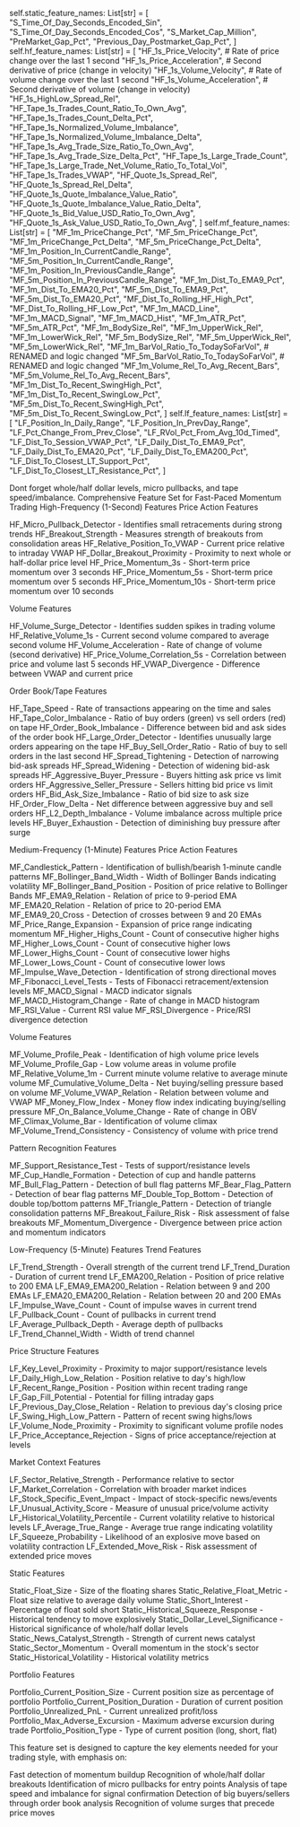 self.static_feature_names: List[str] = [
"S_Time_Of_Day_Seconds_Encoded_Sin",
"S_Time_Of_Day_Seconds_Encoded_Cos",
"S_Market_Cap_Million",
"PreMarket_Gap_Pct",
"Previous_Day_Postmarket_Gap_Pct",
]
self.hf_feature_names: List[str] = [
"HF_1s_Price_Velocity", # Rate of price change over the last 1 second
"HF_1s_Price_Acceleration", # Second derivative of price (change in velocity)
"HF_1s_Volume_Velocity", # Rate of volume change over the last 1 second
"HF_1s_Volume_Acceleration", # Second derivative of volume (change in velocity)
"HF_1s_HighLow_Spread_Rel",
"HF_Tape_1s_Trades_Count_Ratio_To_Own_Avg",
"HF_Tape_1s_Trades_Count_Delta_Pct",
"HF_Tape_1s_Normalized_Volume_Imbalance",
"HF_Tape_1s_Normalized_Volume_Imbalance_Delta",
"HF_Tape_1s_Avg_Trade_Size_Ratio_To_Own_Avg",
"HF_Tape_1s_Avg_Trade_Size_Delta_Pct",
"HF_Tape_1s_Large_Trade_Count",
"HF_Tape_1s_Large_Trade_Net_Volume_Ratio_To_Total_Vol",
"HF_Tape_1s_Trades_VWAP",
"HF_Quote_1s_Spread_Rel",
"HF_Quote_1s_Spread_Rel_Delta",
"HF_Quote_1s_Quote_Imbalance_Value_Ratio",
"HF_Quote_1s_Quote_Imbalance_Value_Ratio_Delta",
"HF_Quote_1s_Bid_Value_USD_Ratio_To_Own_Avg",
"HF_Quote_1s_Ask_Value_USD_Ratio_To_Own_Avg",
]
self.mf_feature_names: List[str] = [
"MF_1m_PriceChange_Pct", "MF_5m_PriceChange_Pct", "MF_1m_PriceChange_Pct_Delta", "MF_5m_PriceChange_Pct_Delta",
"MF_1m_Position_In_CurrentCandle_Range", "MF_5m_Position_In_CurrentCandle_Range", "MF_1m_Position_In_PreviousCandle_Range",
"MF_5m_Position_In_PreviousCandle_Range",
"MF_1m_Dist_To_EMA9_Pct", "MF_1m_Dist_To_EMA20_Pct", "MF_5m_Dist_To_EMA9_Pct", "MF_5m_Dist_To_EMA20_Pct",
"MF_Dist_To_Rolling_HF_High_Pct", "MF_Dist_To_Rolling_HF_Low_Pct",
"MF_1m_MACD_Line", "MF_1m_MACD_Signal", "MF_1m_MACD_Hist", "MF_1m_ATR_Pct", "MF_5m_ATR_Pct",
"MF_1m_BodySize_Rel", "MF_1m_UpperWick_Rel", "MF_1m_LowerWick_Rel", "MF_5m_BodySize_Rel", "MF_5m_UpperWick_Rel", "MF_5m_LowerWick_Rel",
"MF_1m_BarVol_Ratio_To_TodaySoFarVol", # RENAMED and logic changed
"MF_5m_BarVol_Ratio_To_TodaySoFarVol", # RENAMED and logic changed
"MF_1m_Volume_Rel_To_Avg_Recent_Bars", "MF_5m_Volume_Rel_To_Avg_Recent_Bars",
"MF_1m_Dist_To_Recent_SwingHigh_Pct", "MF_1m_Dist_To_Recent_SwingLow_Pct", "MF_5m_Dist_To_Recent_SwingHigh_Pct",
"MF_5m_Dist_To_Recent_SwingLow_Pct",
]
self.lf_feature_names: List[str] = [
"LF_Position_In_Daily_Range", "LF_Position_In_PrevDay_Range", "LF_Pct_Change_From_Prev_Close",
"LF_RVol_Pct_From_Avg_10d_Timed", "LF_Dist_To_Session_VWAP_Pct",
"LF_Daily_Dist_To_EMA9_Pct", "LF_Daily_Dist_To_EMA20_Pct", "LF_Daily_Dist_To_EMA200_Pct",
"LF_Dist_To_Closest_LT_Support_Pct", "LF_Dist_To_Closest_LT_Resistance_Pct",
]

Dont forget whole/half dollar levels, micro pullbacks, and tape speed/imbalance.
Comprehensive Feature Set for Fast-Paced Momentum Trading
High-Frequency (1-Second) Features
Price Action Features

HF_Micro_Pullback_Detector - Identifies small retracements during strong trends
HF_Breakout_Strength - Measures strength of breakouts from consolidation areas
HF_Relative_Position_To_VWAP - Current price relative to intraday VWAP
HF_Dollar_Breakout_Proximity - Proximity to next whole or half-dollar price level
HF_Price_Momentum_3s - Short-term price momentum over 3 seconds
HF_Price_Momentum_5s - Short-term price momentum over 5 seconds
HF_Price_Momentum_10s - Short-term price momentum over 10 seconds

Volume Features

HF_Volume_Surge_Detector - Identifies sudden spikes in trading volume
HF_Relative_Volume_1s - Current second volume compared to average second volume
HF_Volume_Acceleration - Rate of change of volume (second derivative)
HF_Price_Volume_Correlation_5s - Correlation between price and volume last 5 seconds
HF_VWAP_Divergence - Difference between VWAP and current price

Order Book/Tape Features

HF_Tape_Speed - Rate of transactions appearing on the time and sales
HF_Tape_Color_Imbalance - Ratio of buy orders (green) vs sell orders (red) on tape
HF_Order_Book_Imbalance - Difference between bid and ask sides of the order book
HF_Large_Order_Detector - Identifies unusually large orders appearing on the tape
HF_Buy_Sell_Order_Ratio - Ratio of buy to sell orders in the last second
HF_Spread_Tightening - Detection of narrowing bid-ask spreads
HF_Spread_Widening - Detection of widening bid-ask spreads
HF_Aggressive_Buyer_Pressure - Buyers hitting ask price vs limit orders
HF_Aggressive_Seller_Pressure - Sellers hitting bid price vs limit orders
HF_Bid_Ask_Size_Imbalance - Ratio of bid size to ask size
HF_Order_Flow_Delta - Net difference between aggressive buy and sell orders
HF_L2_Depth_Imbalance - Volume imbalance across multiple price levels
HF_Buyer_Exhaustion - Detection of diminishing buy pressure after surge

Medium-Frequency (1-Minute) Features
Price Action Features

MF_Candlestick_Pattern - Identification of bullish/bearish 1-minute candle patterns
MF_Bollinger_Band_Width - Width of Bollinger Bands indicating volatility
MF_Bollinger_Band_Position - Position of price relative to Bollinger Bands
MF_EMA9_Relation - Relation of price to 9-period EMA
MF_EMA20_Relation - Relation of price to 20-period EMA
MF_EMA9_20_Cross - Detection of crosses between 9 and 20 EMAs
MF_Price_Range_Expansion - Expansion of price range indicating momentum
MF_Higher_Highs_Count - Count of consecutive higher highs
MF_Higher_Lows_Count - Count of consecutive higher lows
MF_Lower_Highs_Count - Count of consecutive lower highs
MF_Lower_Lows_Count - Count of consecutive lower lows
MF_Impulse_Wave_Detection - Identification of strong directional moves
MF_Fibonacci_Level_Tests - Tests of Fibonacci retracement/extension levels
MF_MACD_Signal - MACD indicator signals
MF_MACD_Histogram_Change - Rate of change in MACD histogram
MF_RSI_Value - Current RSI value
MF_RSI_Divergence - Price/RSI divergence detection

Volume Features

MF_Volume_Profile_Peak - Identification of high volume price levels
MF_Volume_Profile_Gap - Low volume areas in volume profile
MF_Relative_Volume_1m - Current minute volume relative to average minute volume
MF_Cumulative_Volume_Delta - Net buying/selling pressure based on volume
MF_Volume_VWAP_Relation - Relation between volume and VWAP
MF_Money_Flow_Index - Money flow index indicating buying/selling pressure
MF_On_Balance_Volume_Change - Rate of change in OBV
MF_Climax_Volume_Bar - Identification of volume climax
MF_Volume_Trend_Consistency - Consistency of volume with price trend

Pattern Recognition Features

MF_Support_Resistance_Test - Tests of support/resistance levels
MF_Cup_Handle_Formation - Detection of cup and handle patterns
MF_Bull_Flag_Pattern - Detection of bull flag patterns
MF_Bear_Flag_Pattern - Detection of bear flag patterns
MF_Double_Top_Bottom - Detection of double top/bottom patterns
MF_Triangle_Pattern - Detection of triangle consolidation patterns
MF_Breakout_Failure_Risk - Risk assessment of false breakouts
MF_Momentum_Divergence - Divergence between price action and momentum indicators

Low-Frequency (5-Minute) Features
Trend Features

LF_Trend_Strength - Overall strength of the current trend
LF_Trend_Duration - Duration of current trend
LF_EMA200_Relation - Position of price relative to 200 EMA
LF_EMA9_EMA200_Relation - Relation between 9 and 200 EMAs
LF_EMA20_EMA200_Relation - Relation between 20 and 200 EMAs
LF_Impulse_Wave_Count - Count of impulse waves in current trend
LF_Pullback_Count - Count of pullbacks in current trend
LF_Average_Pullback_Depth - Average depth of pullbacks
LF_Trend_Channel_Width - Width of trend channel

Price Structure Features

LF_Key_Level_Proximity - Proximity to major support/resistance levels
LF_Daily_High_Low_Relation - Position relative to day's high/low
LF_Recent_Range_Position - Position within recent trading range
LF_Gap_Fill_Potential - Potential for filling intraday gaps
LF_Previous_Day_Close_Relation - Relation to previous day's closing price
LF_Swing_High_Low_Pattern - Pattern of recent swing highs/lows
LF_Volume_Node_Proximity - Proximity to significant volume profile nodes
LF_Price_Acceptance_Rejection - Signs of price acceptance/rejection at levels

Market Context Features

LF_Sector_Relative_Strength - Performance relative to sector
LF_Market_Correlation - Correlation with broader market indices
LF_Stock_Specific_Event_Impact - Impact of stock-specific news/events
LF_Unusual_Activity_Score - Measure of unusual price/volume activity
LF_Historical_Volatility_Percentile - Current volatility relative to historical levels
LF_Average_True_Range - Average true range indicating volatility
LF_Squeeze_Probability - Likelihood of an explosive move based on volatility contraction
LF_Extended_Move_Risk - Risk assessment of extended price moves

Static Features

Static_Float_Size - Size of the floating shares
Static_Relative_Float_Metric - Float size relative to average daily volume
Static_Short_Interest - Percentage of float sold short
Static_Historical_Squeeze_Response - Historical tendency to move explosively
Static_Dollar_Level_Significance - Historical significance of whole/half dollar levels
Static_News_Catalyst_Strength - Strength of current news catalyst
Static_Sector_Momentum - Overall momentum in the stock's sector
Static_Historical_Volatility - Historical volatility metrics

Portfolio Features

Portfolio_Current_Position_Size - Current position size as percentage of portfolio
Portfolio_Current_Position_Duration - Duration of current position
Portfolio_Unrealized_PnL - Current unrealized profit/loss
Portfolio_Max_Adverse_Excursion - Maximum adverse excursion during trade
Portfolio_Position_Type - Type of current position (long, short, flat)

This feature set is designed to capture the key elements needed for your trading style, with emphasis on:

Fast detection of momentum buildup
Recognition of whole/half dollar breakouts
Identification of micro pullbacks for entry points
Analysis of tape speed and imbalance for signal confirmation
Detection of big buyers/sellers through order book analysis
Recognition of volume surges that precede price moves